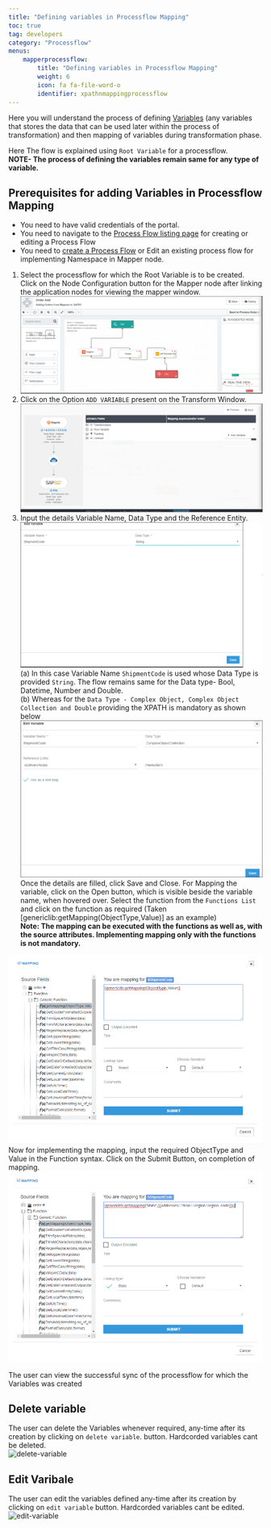 ```yaml
---
title: "Defining variables in Processflow Mapping"
toc: true
tag: developers
category: "Processflow"
menus: 
    mapperprocessflow:
        title: "Defining variables in Processflow Mapping"
        weight: 6
        icon: fa fa-file-word-o
        identifier: xpathnmappingprocessflow
---
```


Here you will understand the process of defining [Variables](/transformation/types-of-variable/) (any variables that stores the data that can be used later within 
the process of transformation) and then mapping of variables during transformation phase. 

Here The flow is explained using `Root Variable` for a processflow.   
**NOTE- The process of defining the variables remain same for any type of variable.**


## Prerequisites for adding Variables in Processflow Mapping
* You need to have valid credentials of the portal.
* You need to navigate to the [Process Flow listing page](/processflow/processflow-listing-page/) for creating or editing a Process Flow
* You need to [create a Process Flow](/processflow/creating-processflow/) or Edit an existing process flow for implementing Namespace in Mapper node. 

 
 
1.	Select the processflow for which the Root Variable is to be created. Click on the Node 
Configuration button for the Mapper node after linking the application nodes for viewing the mapper window.
![Addvariable Processflow](../../staticfiles/processflow/media/mapper/addvariable_processflow.PNG)
2.	Click on the Option `ADD VARIABLE` present on the Transform Window.
![Addvariable Processflow1](../../staticfiles/processflow/media/mapper/addvariable_processflow1.PNG)
4.  Input the details Variable Name, Data Type and the Reference Entity.               
![Addvariable Processflow2](../../staticfiles/processflow/media/mapper/addvariable_processflow2.PNG)      
(a) In this case Variable Name `ShipmentCode` is used whose Data Type is provided `String`. The flow remains same for the 
Data type-  Bool, Datetime, Number and Double.  
(b) Whereas for the `Data Type - Complex Object, Complex Object Collection and Double` providing the XPATH is mandatory as
shown below  
![Addvariable Processflow3](../../staticfiles/processflow/media/mapper/addvariable_processflow3.PNG) 
Once the details are filled, click Save and Close. 
For Mapping the variable, click on the Open button, which is visible beside the variable name, when hovered over.
Select the function from the `Functions List`  and click on the function as required (Taken [genericlib:getMapping(ObjectType,Value)] as an example)    
**Note: The mapping can be executed with the functions as well as, with the source attributes. Implementing mapping only with the functions is not mandatory.**

![addvariable_new](/staticfiles/Transformation/media/addvariable_new.png)   
Now for implementing the mapping, input the required ObjectType and Value in the Function syntax. Click on the Submit Button, on completion of mapping.  
![addvariable_new2](/staticfiles/Transformation/media/addvariable_new2.png)   

The user can view the successful sync of the processflow for which the Variables was created


## Delete variable
The user can delete the Variables whenever required, any-time after its creation by clicking on `delete variable`.
button. Hardcorded variables cant be deleted.  
![delete-variable](../../../../staticfiles/Transformation/media/delete-variable.png)

## Edit Varibale

The user can edit the variables defined any-time after its creation by clicking on `edit variable` button.
Hardcorded variables cant be edited.  
![edit-variable](../../../../_site/staticfiles/Transformation/media/edit-variable.png)





